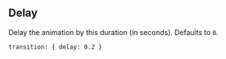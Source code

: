 ## Delay

Delay the animation by this duration (in seconds). Defaults to `0`.
 
```
transition: { delay: 0.2 }
```
